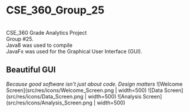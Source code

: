 # CSE_360_Group_25
<br>CSE_360 Grade Analytics Project</br>
Group #25.
<br>
Java8 was used to compile<br>
JavaFx was used for the Graphical User Interface (GUI).<br>

## Beautiful GUI
*Because good software isn't just about code. Design matters*
![Welcome Screen](src/res/icons/Welcome_Screen.png | width=500)
![Data Screen](src/res/icons/Data_Screen.png | width=500)
![Analysis Screen](src/res/icons/Analysis_Screen.png | width=500) 
